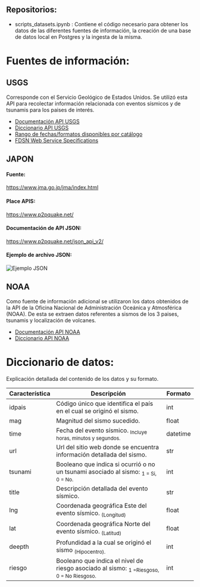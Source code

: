 ## Repositorios:
* scripts_datasets.ipynb : Contiene el código necesario para obtener los datos de las diferentes fuentes de información, la creación de una base de datos local en Postgres y la ingesta de la misma.

# Fuentes de información:
## USGS 
Corresponde con el Servicio Geológico de Estados Unidos. Se utilizó esta API para recolectar información relacionada con eventos sísmicos y de tsunamis para los paises de interés.
* [Documentación API USGS](https://earthquake.usgs.gov/fdsnws/event/1/)
* [Diccionario API USGS](https://earthquake.usgs.gov/data/comcat/index.php#tsunami)
* [Rango de fechas/formatos disponibles por catálogo](https://earthquake.usgs.gov/data/comcat/catalog/us/)
* [FDSN	Web	Service	Specifications](http://www.fdsn.org/webservices/FDSN-WS-Specifications-1.0.pdf)

## JAPON
#### Fuente:
https://www.jma.go.jp/jma/index.html
#### Place APIS:
https://www.p2pquake.net/
#### Documentación de API JSON:
https://www.p2pquake.net/json_api_v2/
#### Ejemplo de archivo JSON:
![Ejemplo JSON](https://user-images.githubusercontent.com/104787036/203128755-af6ed777-dfcd-4df5-bc67-ba593bfa9443.JPG)

## NOAA
Como fuente de información adicional se utilizaron los datos obtenidos de la API de la Oficina Nacional de Administración Oceánica y Atmosférica (NOAA). De esta se extraen datos referentes a sismos de los 3 paises, tsunamis y localización de volcanes.
* [Documentación API NOAA](https://www.ngdc.noaa.gov/hazel/view/swagger#/)
* [Diccionario API NOAA](https://www.ngdc.noaa.gov/hazel/view/about)

# Diccionario de datos:
Explicación detallada del contenido de los datos y su formato.
 
  | **Característica** | **Descripción** | **Formato** |
  | --- | --- | --- |
  | idpais | Código único que identifica el país en el cual se originó el sismo. | int |
  | mag | Magnitud del sismo sucedido. | float |
  | time | Fecha del evento sísmico. <sub>Incluye horas, minutos y segundos.</sub> | datetime |
  | url | Url del sitio web donde se encuentra información detallada del sismo. | str |
  | tsunami | Booleano que indica si ocurrió o no un tsunami asociado al sismo: <sub>1 = Si, 0 = No.</sub> | int |
  | title | Descripción detallada del evento sísmico. | str |
  | lng | Coordenada geográfica Este del evento sísmico. <sub>(Longitud)</sub> | float |
  | lat | Coordenada geográfica Norte del evento sísmico. <sub>(Latitud)</sub> | float |
  | deepth | Profundidad a la cual se originó el sismo <sub>(Hipocentro).</sub> | int |
  | riesgo | Booleano que indica el nivel de riesgo asociado al sismo: <sub>1 =Riesgoso, 0 = No Riesgoso.</sub> | int |

